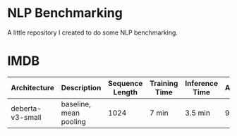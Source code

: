 # NLP Benchmarking

A little repository I created to do some NLP benchmarking.

# IMDB

| Architecture | Description | Sequence Length | Training Time | Inference Time | Accuracy |
| ------------ | ----------- | --------------- | ------------- | -------------- | -------- |
| deberta-v3-small | baseline, mean pooling | 1024 | 7 min | 3.5 min | 95.24%